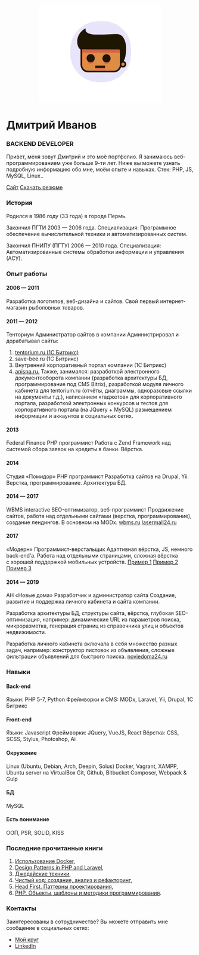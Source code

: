 <p align="center">
  <img src="./src/assets/images/logo_animation.gif" alt="Ivanov Dmitry portfolio"/>
</p>

# Дмитрий Иванов
### BACKEND DEVELOPER
Привет, меня зовут Дмитрий и&nbsp;это моё портфолио. Я&nbsp;занимаюсь веб-программированием уже больше 9-ти лет. Ниже вы&nbsp;можете узнать подробную информацию обо мне, моём опыте и&nbsp;навыках. Стек: PHP, JS, MySQL, Linux..

[Сайт](https://ivanopol.ru "Сайт")
[Скачать резюме](https://ivanopol.github.io/static/resume_ivanov_dmitriy.pdf "Скачать резюме")

### История

Родился в 1986 году (33 года) в городе Пермь.

Закончил ПГТИ 2003 — 2006 года.
Специализация:
Программное обеспечение вычислительной техники и автоматизированных систем.

Закончил ПНИПУ (ПГТУ) 2006 — 2010 года.
Специализация:
Автоматизированные системы обработки информации и управления (АСУ).

### Опыт работы
#### 2006 — 2011 
Разработка логотипов, веб-дизайна и сайтов. Свой первый интернет-магазин рыболовных товаров.

#### 2011 — 2012
Тенториум
Администратор сайтов в компании
Администрировал и дорабатывал сайты:
1) [tentorium.ru (1C Битрикс)](https://tentorium.ru/ "Tentorium")
2) save-bee.ru (1C Битрикс)
3) Внутренний корпоративный портал компании (1C Битрикс)
4) [apispa.ru.](http://apispa.ru/ "Apispa")
Также, занимался: разработкой электронного документооборота компании (разработка архитектуры БД, программирование под CMS Bitrix), разработкой модуля личного кабинета для tentorium.ru (отчёты, диаграммы, одноразовые ссылки на документы т.д.), написанием «гаджетов» для корпоративного портала, разработкой электронных конкурсов и тестов для корпоративного портала (на JQuery + MySQL) размещением информации и аккаунтов в социальных сетях.

#### 2013
Federal Finance
PHP программист
Работа с Zend Framework над системой сбора заявок на кредиты в банки. Вёрстка.

#### 2014
Студия «Помидор»
PHP программист
Разработка сайтов на Drupal, Yii. Верстка, программирование. Архитектура БД.

#### 2014 — 2017
WBMS interactive
SEO-оптимизатор, веб-программист
Продвижение сайтов, работа над отдельными сайтами (верстка, программирование), создание лендингов. В основном на MODx.
[wbms.ru](http://wbms.ru "wbms.ru")
[lasermall24.ru](http://lasermall24.ru "lasermall24.ru")

#### 2017
«Модерн»
Программист-верстальщик
Адаптивная вёрстка, JS, немного back-end&rsquo;а. Работа над отдельными страницами, сложная вёрстка с&nbsp;хорошей поддержкой мобильных устройств.
[Пример 1](https://www.bestcreditoffers.com/compare-credit-cards-to-earn-rewards-150.php "Пример 1")
[Пример 2](https://www.bestcreditoffers.com/top-credit-cards-for-smart-spending.php "Пример 2")
[Пример 3](https://www.bestcreditoffers.com/save-on-cruise-with-credit-card.php "Пример 3")

#### 2014 — 2019
АН «Новые дома»
Разработчик и администратор сайта
Создание, развитие и&nbsp;поддержка личного кабинета и&nbsp;сайта компании.

Разработка архитектуры&nbsp;БД, структуры сайта, вёрстка, глубокая SEO-оптимизация, например: динамические URL из&nbsp;параметров поиска, микроразметка, генерация страниц из&nbsp;справочника улиц и&nbsp;объектов недвижимости.

Разработка личного кабинета включала в&nbsp;себя множество разных задач, например: конструктор листовок из&nbsp;объявления, сложные фильтрации объявлений для быстрого поиска.
[noviedoma24.ru](https://noviedoma24.ru "noviedoma24.ru")

### Навыки
#### Back-end
Языки: PHP 5-7, Python
Фреймворки и CMS: MODx, Laravel, Yii, Drupal, 1C Битрикс

#### Front-end
Языки: Javascript
Фреймворки: JQuery, VueJS, React
Вёрстка: CSS, SCSS, Stylus, Photoshop, Ai

#### Окружение
Linux (Ubuntu, Debian, Arch, Deepin, Solus)
Docker, Vagrant, XAMPP, Ubuntu server на VirtualBox
Git, Github, Bitbucket
Composer, Webpack & Gulp

#### БД
MySQL

#### Есть понимание
ООП, PSR, SOLID, KISS

### Последние прочитанные книги
1. [Использование Docker](https://www.ozon.ru/context/detail/id/139411597 "Использование Docker"),
2. [Design Patterns in PHP and Laravel](https://www.amazon.com/Design-Patterns-Laravel-Kelt-Dockins/dp/1484224507 "Design Patterns in PHP and Laravel"),
3. [Джедайские техники](https://www.ozon.ru/context/detail/id/140376487/ "Джедайские техники"),
4. [Чистый код: создание, анализ и рефакторинг](https://www.ozon.ru/context/detail/id/28336354/ "Чистый код: создание, анализ и рефакторинг"),
5. [Head First. Паттерны проектирования](https://www.ozon.ru/context/detail/id/144233005/ "Head First. Паттерны проектирования"),
6. [PHP. Объекты, шаблоны и методики программирования](https://www.ozon.ru/context/detail/id/148737571/ "PHP. Объекты, шаблоны и методики программирования").

### Контакты
Заинтересованы в сотрудничестве?  Вы можете отправить мне сообщение в социальных сетях:
* [Мой круг](https://moikrug.ru/ivanopol "Мой круг")  
* [LinkedIn](https://www.linkedin.com/in/ivanopol "LinkedIn")

